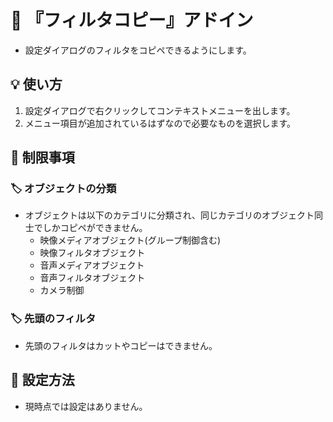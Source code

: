 ﻿# 🎉 『フィルタコピー』アドイン

* 設定ダイアログのフィルタをコピペできるようにします。

## 💡 使い方

1. 設定ダイアログで右クリックしてコンテキストメニューを出します。
2. メニュー項目が追加されているはずなので必要なものを選択します。

## 🚨 制限事項

### 🏷️ オブジェクトの分類

* オブジェクトは以下のカテゴリに分類され、同じカテゴリのオブジェクト同士でしかコピペができません。
	* 映像メディアオブジェクト(グループ制御含む)
	* 映像フィルタオブジェクト
	* 音声メディアオブジェクト
	* 音声フィルタオブジェクト
	* カメラ制御

### 🏷️ 先頭のフィルタ

* 先頭のフィルタはカットやコピーはできません。

## 🔧 設定方法

* 現時点では設定はありません。
